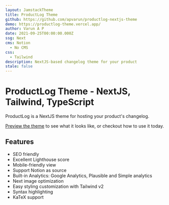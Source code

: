 ```yaml
---
layout: JamstackTheme
title: ProductLog Theme
github: https://github.com/apvarun/productlog-nextjs-theme
demo: https://productlog-theme.vercel.app/
author: Varun A P
date: 2021-09-25T00:00:00.000Z
ssg: Next
cms: Notion
  - No CMS
css:
  - Tailwind
description: NextJS-based changelog theme for your product
stale: false
---
```


# ProductLog Theme - NextJS, Tailwind, TypeScript

ProductLog is a NextJS theme for hosting your product's changelog.

[Preview the theme](https://productlog-theme.vercel.app/) to see what it looks like, or checkout how to use it today.

## Features

- SEO friendly
- Excellent Lighthouse score
- Mobile-friendly view
- Support Notion as source
- Built-in Analytics: Google Analytics, Plausible and Simple analytics
- Next image optimization
- Easy styling customization with Tailwind v2
- Syntax highlighting
- KaTeX support
